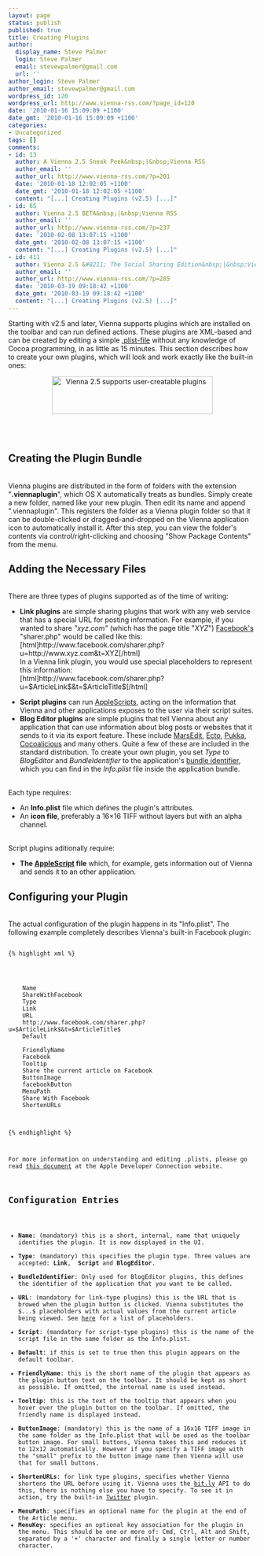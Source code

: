 ```yaml
---
layout: page
status: publish
published: true
title: Creating Plugins
author:
  display_name: Steve Palmer
  login: Steve Palmer
  email: stevewpalmer@gmail.com
  url: ''
author_login: Steve Palmer
author_email: stevewpalmer@gmail.com
wordpress_id: 120
wordpress_url: http://www.vienna-rss.com/?page_id=120
date: '2010-01-16 15:09:09 +1100'
date_gmt: '2010-01-16 15:09:09 +1100'
categories:
- Uncategorized
tags: []
comments:
- id: 13
  author: A Vienna 2.5 Sneak Peek&nbsp;|&nbsp;Vienna RSS
  author_email: ''
  author_url: http://www.vienna-rss.com/?p=201
  date: '2010-01-18 12:02:05 +1100'
  date_gmt: '2010-01-18 12:02:05 +1100'
  content: "[...] Creating Plugins (v2.5) [...]"
- id: 65
  author: Vienna 2.5 BETA&nbsp;|&nbsp;Vienna RSS
  author_email: ''
  author_url: http://www.vienna-rss.com/?p=237
  date: '2010-02-08 13:07:15 +1100'
  date_gmt: '2010-02-08 13:07:15 +1100'
  content: "[...] Creating Plugins (v2.5) [...]"
- id: 411
  author: Vienna 2.5 &#8211; The Social Sharing Edition&nbsp;|&nbsp;Vienna RSS
  author_email: ''
  author_url: http://www.vienna-rss.com/?p=285
  date: '2010-03-19 09:18:42 +1100'
  date_gmt: '2010-03-19 09:18:42 +1100'
  content: "[...] Creating Plugins (v2.5) [...]"
---
```

<p>Starting with v2.5 and later, Vienna supports plugins which are installed on the toolbar and can run defined actions. These plugins are XML-based and can be created by editing a simple <a href="http://developer.apple.com/mac/library/documentation/Cocoa/Conceptual/PropertyLists/UnderstandXMLPlist/UnderstandXMLPlist.html">.plist-file</a> without any knowledge of Cocoa programming, in as little as 15 minutes.  This section describes how to create your own plugins, which will look and work exactly like the built-in ones:<br />
<center><img alt="Vienna 2.5 supports user-creatable plugins" src="http://www.vienna-rss.com/img/plugins.png" title="Vienna 2.5 supports user-creatable plugins" width="327" height="77" /></center></p>
<p><br><br />
<h2>Creating the Plugin Bundle</h2><br />
Vienna plugins are distributed in the form of folders with the extension "<strong>.viennaplugin</strong>", which OS X automatically treats as bundles. Simply create a new folder, named like your new plugin. Then edit its name and append ".viennaplugin". This registers the folder as a Vienna plugin folder so that it can be double-clicked or dragged-and-dropped on the Vienna application icon to automatically install it. After this step, you can view the folder's contents via control/right-clicking and choosing "Show Package Contents" from the menu.</p>
<h2>Adding the Necessary Files</h2><br />
There are three types of plugins supported as of the time of writing: </p>
<ul>
<li>
<strong>Link plugins</strong> are simple sharing plugins that work with any web service that has a special URL for posting information. For example, if you wanted to share <em>"xyz.com"</em> (which has the page title "<em>XYZ</em>") <a href="http://www.facebook.com">Facebook's</a> "sharer.php" would be called like this:<br />
[html]http://www.facebook.com/sharer.php?u=http://www.xyz.com&amp;t=XYZ[/html]<br />
In a Vienna link plugin, you would use special placeholders to represent this information:<br />
[html]http://www.facebook.com/sharer.php?u=$ArticleLink$&amp;t=$ArticleTitle$[/html]<br />
</li></p>
<li><strong>Script plugins</strong> can run <a href="http://devworld.apple.com/applescript/">AppleScripts</a>, acting on the information that Vienna and other applications exposes to the user via their script suites.</li>
<li>
<strong>Blog Editor plugins</strong> are simple plugins that tell Vienna about any application that can use information about blog posts or websites that it sends to it via its export feature. These include <a href="http://www.red-sweater.com/marsedit/">MarsEdit</a>, <a href="http://illuminex.com/ecto/">Ecto</a>, <a href="http://codesorcery.net/pukka">Pukka</a>, <a href="http://www.scifihifi.com/cocoalicious/">Cocoalicious</a> and many others. Quite a few of these are included in the standard distribution. To create your own plugin, you set <em>Type</em> to <em>BlogEditor</em> and <em>BundleIdentifier</em> to the application's <a href="http://developer.apple.com/mac/library/documentation/CoreFoundation/Conceptual/CFBundles/BundleTypes/BundleTypes.html">bundle identifier</a>, which you can find in the<em> Info.plist</em> file inside the application bundle.<br />
</li></p>
<p></ul><br />
Each type requires: </p>
<ul>
<li>An <strong>Info.plist</strong> file which defines the plugin's attributes.</li>
<li>An <strong>icon file</strong>, preferably a 16×16 TIFF without layers but with an alpha channel.</li><br />
</ul></p>
<p>Script plugins aditionally require:</p>
<ul>
<li><strong>The <a href="http://devworld.apple.com/applescript/">AppleScript</a> file</strong> which, for example, gets information out of Vienna and sends it to an other application.</li></ul></p>
<h2>Configuring your Plugin</h2><br />
The actual configuration of the plugin happens in its "Info.plist". The following example completely describes Vienna's built-in Facebook plugin:

<pre><code>
{% highlight xml %}
<?xml version="1.0" encoding="UTF-8"?>
<!DOCTYPE plist PUBLIC "-//Apple//DTD PLIST 1.0//EN" "http://www.apple.com/DTDs/PropertyList-1.0.dtd">
<plist version="1.0">
<dict>
	<key>Name</key>
	<string>ShareWithFacebook</string>
	<key>Type</key>
	<string>Link</string>
	<key>URL</key>
	<string>http://www.facebook.com/sharer.php?u=$ArticleLink$&amp;t=$ArticleTitle$</string>
	<key>Default</key>
	<false/>
	<key>FriendlyName</key>
	<string>Facebook</string>
	<key>Tooltip</key>
	<string>Share the current article on Facebook</string>
	<key>ButtonImage</key>
	<string>facebookButton</string>
	<key>MenuPath</key>
	<string>Share With Facebook</string>
	<key>ShortenURLs</key>
	<false/>
</dict>
</plist>
{% endhighlight %}


<p>For more information on understanding and editing .plists, please go read <a href="http://developer.apple.com/mac/library/documentation/Cocoa/Conceptual/PropertyLists/UnderstandXMLPlist/UnderstandXMLPlist.htm">this document</a> at the Apple Developer Connection website.</p>
<h2>Configuration Entries</h2></p>
<ul>
<li><strong>Name</strong>: (mandatory) this is a short, internal, name that uniquely identifies the plugin. It is now displayed in the UI.</li>
<li><strong>Type</strong>: (mandatory) this specifies the plugin type. Three values are accepted: <strong>Link</strong>,  <strong>Script</strong> and <strong>BlogEditor</strong>.</li>
<li><strong>BundleIdentifier</strong>: Only used for BlogEditor plugins, this defines the identifier of the application that you want to be called.</li>
<li><strong>URL</strong>: (mandatory for link-type plugins) this is the URL that is browed when the plugin button is clicked. Vienna substitutes the $...$ placeholders with actual values from the current article being viewed. See <a href="http://www.vienna-rss.com/?page_id=65">here</a> for a list of placeholders.</li>
<li><strong>Script</strong>: (mandatory for script-type plugins) this is the name of the script file in the same folder as the Info.plist.</li>
<li><strong>Default</strong>: if this is set to true then this plugin appears on the default toolbar.</li>
<li><strong>FriendlyName</strong>: this is the short name of the plugin that appears as the plugin button text on the toolbar. It should be kept as short as possible. If omitted, the internal name is used instead.</li>
<li><strong>Tooltip</strong>: this is the text of the tooltip that appears when you hover over the plugin button on the toolbar. If omitted, the friendly name is displayed instead.</li>
<li><strong>ButtonImage</strong>: (mandatory) this is the name of a 16x16 TIFF image in the same folder as the Info.plist that will be used as the toolbar button image. For small buttons, Vienna takes this and reduces it to 12x12 automatically. However if you specify a TIFF image with the "small" prefix to the button image name then Vienna will use that for small buttons.</li>
<li><strong>ShortenURLs</strong>: for link type plugins, specifies whether Vienna shortens the URL before using it. Vienna uses the <a href="http://www.bit.ly">bit.ly</a> API to do this, there is nothing else you have to specify. To see it in action, try the built-in <a href="http://www.twitter.com">Twitter</a> plugin.</li>
<li><strong>MenuPath</strong>: specifies an optional name for the plugin at the end of the Article menu.
<li><strong>MenuKey</strong>: specifies an optional key association for the plugin in the menu. This should be one or more of: Cmd, Ctrl, Alt and Shift, separated by a '+' character and finally a single letter or number character.<br />
